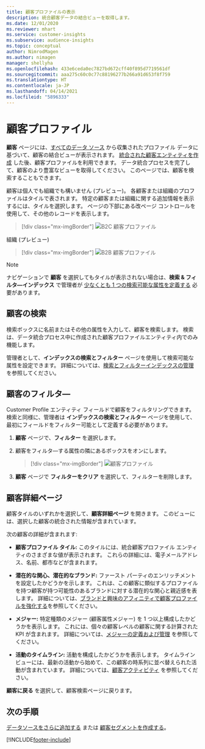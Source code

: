 ```yaml
---
title: 顧客プロファイルの表示
description: 統合顧客データの結合ビューを取得します。
ms.date: 12/01/2020
ms.reviewer: mhart
ms.service: customer-insights
ms.subservice: audience-insights
ms.topic: conceptual
author: NimrodMagen
ms.author: nimagen
manager: shellyha
ms.openlocfilehash: 433e6ceda0ec7827bd672cff40f895d7719561df
ms.sourcegitcommit: aaa275c60c0c77c88196277b266a91d653f8f759
ms.translationtype: HT
ms.contentlocale: ja-JP
ms.lasthandoff: 04/14/2021
ms.locfileid: "5896333"
---
```

# <a name="customer-profiles"></a>顧客プロファイル

**顧客** ページには、[すべてのデータ ソース](data-sources.md) から収集されたプロファイル データに基づいて、顧客の結合ビューが表示されます。 [統合された顧客エンティティを作成](data-unification.md) した後、顧客プロファイルを利用できます。 データ統合プロセスを完了して、顧客のより豊富なビューを取得してください。 このページでは、顧客を検索することもできます。

顧客は個人でも組織でも構いません (プレビュー)。 各顧客または組織のプロファイルはタイルで表されます。 特定の顧客または組織に関する追加情報を表示するには、タイルを選択します。 ページの下部にある改ページ コントロールを使用して、その他のレコードを表示します。

> [!div class="mx-imgBorder"] 
> ![B2C 顧客プロファイル](media/profiles-customers.png "B2C 顧客プロファイル")

組織 (プレビュー)
> [!div class="mx-imgBorder"] 
> ![B2B 顧客プロファイル](media/profile-customers-b2b.png "B2B 顧客プロファイル")

> [!NOTE]
> ナビゲーションで **顧客** を選択してもタイルが表示されない場合は、**検索 & フィルタ―インデックス** で管理者が [少なくとも 1 つの検索可能な属性を定義する](search-filter-index.md) 必要があります。

## <a name="search-for-customers"></a>顧客の検索

検索ボックスに名前またはその他の属性を入力して、顧客を検索します。 検索は、データ統合プロセス中に作成された顧客プロファイルエンティティ内でのみ機能します。

管理者として、**インデックスの検索とフィルター** ページを使用して検索可能な属性を設定できます。 詳細については、[検索とフィルターインデックスの管理](search-filter-index.md) を参照してください。

## <a name="filter-customers"></a>顧客のフィルタ―

Customer Profile エンティティ フィールドで顧客をフィルタリングできます。 検索と同様に、管理者は **インデックスの検索とフィルター** ページを使用して、最初にフィールドをフィルター可能として定義する必要があります。

1. **顧客** ページで、**フィルター** を選択します。

2. 顧客をフィルタ―する属性の隣にあるボックスをオンにします。

   > [!div class="mx-imgBorder"] 
   > ![顧客プロファイル](media/profiles-customers3.png "顧客プロファイル")

3. **顧客** ページで **フィルターをクリア** を選択して、フィルターを削除します。

##  <a name="customer-details-page"></a>顧客詳細ページ

顧客タイルのいずれかを選択して、**顧客詳細ページ** を開きます。 このビューには、選択した顧客の統合された情報が含まれています。

次の顧客の詳細が含まれます:

-   **顧客プロファイル タイル:** このタイルには、統合顧客プロファイル エンティティのさまざまな値が表示されます。 これらの詳細には、電子メールアドレス、名前、都市などが含まれます。 

-   **潜在的な関心、潜在的なブランド:** ファースト パーティのエンリッチメントを設定したかどうかを示します。 これは、この顧客に類似するプロファイルを持つ顧客が持つ可能性のあるブランドに対する潜在的な関心と親近感を表します。 詳細については、[ブランドと興味のアフィニティで顧客プロファイルを強化する](enrichment-microsoft.md)を参照してください。

-   **メジャー:** 特定種類のメジャー (顧客属性メジャー) を 1 つ以上構成したかどうかを表示します。 これには、個々の顧客レベルの顧客に関する計算された KPI が含まれます。 詳細については、[メジャーの定義および管理](measures.md) を参照してください。

-   **活動のタイムライン:** 活動を構成したかどうかを表示します。 タイムライン ビューには、最新の活動から始めて、この顧客の時系列に並べ替えられた活動が含まれています。 詳細については、[顧客アクティビティ](activities.md) を参照してください。

**顧客に戻る** を選択して、顧客検索ページに戻ります。

## <a name="next-steps"></a>次の手順

[データソースをさらに追加する](data-sources.md) または [顧客セグメントを作成する](segments.md)。


[!INCLUDE[footer-include](../includes/footer-banner.md)]